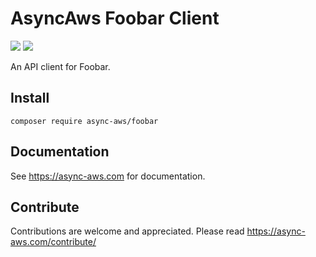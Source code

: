 # AsyncAws Foobar Client

![](https://github.com/async-aws/foobar/workflows/Tests/badge.svg?branch=master)
![](https://github.com/async-aws/foobar/workflows/BC%20Check/badge.svg?branch=master)

An API client for Foobar.

## Install

```cli
composer require async-aws/foobar
```

## Documentation

See https://async-aws.com for documentation.

## Contribute

Contributions are welcome and appreciated. Please read https://async-aws.com/contribute/
